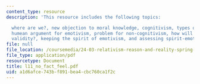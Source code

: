 ```yaml
---
content_type: resource
description: 'This resource includes the following topics:

  where are we?, new objection to moral knowledge, cognitivism, types of non-cognitivism,
  humean argument for emotivism, problem for non-cognitivism, how will emotivist explain
  validity?, keeping the spirit of emotivism, and assessing spirit-emotivism.'
file: null
file_location: /coursemedia/24-03-relativism-reason-and-reality-spring-2005/a1d6afce743bf891bea4cbc760ca1f2c_l11_no_fact_feel.pdf
file_type: application/pdf
resourcetype: Document
title: l11_no_fact_feel.pdf
uid: a1d6afce-743b-f891-bea4-cbc760ca1f2c
---
```

